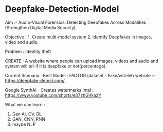 # Deepfake-Detection-Model
Aim :- Audio-Visual Forensics: Detecting Deepfakes Across Modalities
	(Strengthen Digital Media Security)

Objective : 1.  Create multi-model system 
	    2. Identify Deepfakes in images, video and audio.

Problem : Identity theft

CREATE : A website where people can upload images, videos and audio and system
	 will tell if it is deepfake or not(percentage).

Current Scenario :
Best Model : FACTOR (dataset - FakeAvCeleb
website :- https://deepfake-detect.com/

Google SynthAI - Creates watermarks 
Intel : https://www.youtube.com/shorts/e37zhGVkazY

What we can learn : 
1. Gen AI, CV, DL
2. GAN, CNN, RNN
3. maybe NLP
